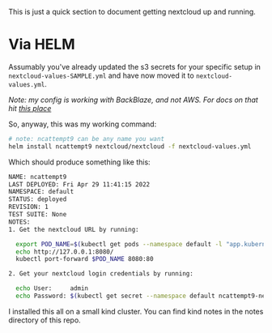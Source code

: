 This is just a quick section to document getting nextcloud up and running.

# Via HELM
Assumably you've already updated the s3 secrets for your specific setup in `nextcloud-values-SAMPLE.yml` and have now moved it to `nextcloud-values.yml`.


*Note: my config is working with BackBlaze, and not AWS. For docs on that hit [this place](https://help.backblaze.com/hc/en-us/articles/360047277954-How-do-I-use-NextCloud-with-B2-Cloud-Storage)*

So, anyway, this was my working command:
```bash
# note: ncattempt9 can be any name you want
helm install ncattempt9 nextcloud/nextcloud -f nextcloud-values.yml
```

Which should produce something like this:
```bash
NAME: ncattempt9
LAST DEPLOYED: Fri Apr 29 11:41:15 2022
NAMESPACE: default
STATUS: deployed
REVISION: 1
TEST SUITE: None
NOTES:
1. Get the nextcloud URL by running:

  export POD_NAME=$(kubectl get pods --namespace default -l "app.kubernetes.io/name=nextcloud" -o jsonpath="{.items[0].metadata.name}")
  echo http://127.0.0.1:8080/
  kubectl port-forward $POD_NAME 8080:80

2. Get your nextcloud login credentials by running:

  echo User:     admin
  echo Password: $(kubectl get secret --namespace default ncattempt9-nextcloud -o jsonpath="{.data.nextcloud-password}" | base64 --decode)

```

I installed this all on a small kind cluster. You can find kind notes in the notes directory of this repo.
